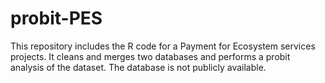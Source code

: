 probit-PES
==========

This repository includes the R code for a Payment for Ecosystem services projects. It cleans and merges two databases and performs a probit analysis of the dataset. The database is not publicly available.
